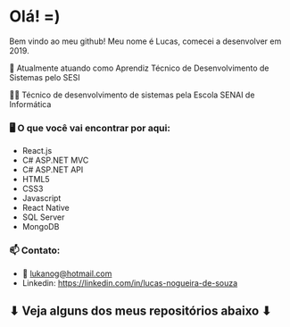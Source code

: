 # Olá!   =)

Bem vindo ao meu github! Meu nome é Lucas, comecei a desenvolver em 2019.

🔭 Atualmente atuando como Aprendiz Técnico de Desenvolvimento de Sistemas pelo SESI

👨‍🎓 Técnico de desenvolvimento de sistemas pela Escola SENAI de Informática



### 🖥 O que você vai encontrar por aqui:
- React.js
- C# ASP.NET MVC
- C# ASP.NET API
- HTML5
- CSS3
- Javascript
- React Native
- SQL Server
- MongoDB



### 📫 Contato:
-  📧 lukanog@hotmail.com
-  Linkedin:  https://linkedin.com/in/lucas-nogueira-de-souza
 
 
 
 ##           ⬇ Veja alguns dos meus repositórios abaixo ⬇
